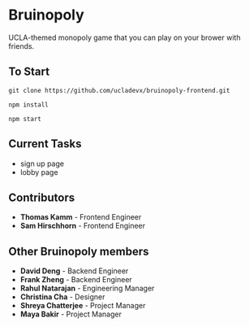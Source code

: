 # Bruinopoly

UCLA-themed monopoly game that you can play on your brower with friends.

## To Start


```
git clone https://github.com/ucladevx/bruinopoly-frontend.git
```
```
npm install
```
```
npm start
```

## Current Tasks

* sign up page
* lobby page

## Contributors

* **Thomas Kamm** - Frontend Engineer 
* **Sam Hirschhorn** - Frontend Engineer

## Other Bruinopoly members

* **David Deng** - Backend Engineer
* **Frank Zheng** - Backend Engineer 
* **Rahul Natarajan** - Engineering Manager
* **Christina Cha** - Designer
* **Shreya Chatterjee** - Project Manager
* **Maya Bakir** - Project Manager

